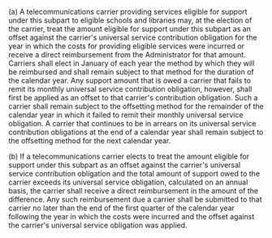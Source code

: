 (a) A telecommunications carrier providing services eligible for support under this subpart to eligible schools and libraries may, at the election of the carrier, treat the amount eligible for support under this subpart as an offset against the carrier's universal service contribution obligation for the year in which the costs for providing eligible services were incurred or receive a direct reimbursement from the Administrator for that amount. Carriers shall elect in January of each year the method by which they will be reimbursed and shall remain subject to that method for the duration of the calendar year. Any support amount that is owed a carrier that fails to remit its monthly universal service contribution obligation, however, shall first be applied as an offset to that carrier's contribution obligation. Such a carrier shall remain subject to the offsetting method for the remainder of the calendar year in which it failed to remit their monthly universal service obligation. A carrier that continues to be in arrears on its universal service contribution obligations at the end of a calendar year shall remain subject to the offsetting method for the next calendar year.

(b) If a telecommunications carrier elects to treat the amount eligible for support under this subpart as an offset against the carrier's universal service contribution obligation and the total amount of support owed to the carrier exceeds its universal service obligation, calculated on an annual basis, the carrier shall receive a direct reimbursement in the amount of the difference. Any such reimbursement due a carrier shall be submitted to that carrier no later than the end of the first quarter of the calendar year following the year in which the costs were incurred and the offset against the carrier's universal service obligation was applied.

